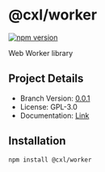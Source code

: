 # @cxl/worker 
	
[![npm version](https://badge.fury.io/js/%40cxl%2Fworker.svg)](https://badge.fury.io/js/%40cxl%2Fworker)

Web Worker library

## Project Details

-   Branch Version: [0.0.1](https://npmjs.com/package/@cxl/worker/v/0.0.1)
-   License: GPL-3.0
-   Documentation: [Link](undefined)

## Installation

	npm install @cxl/worker

